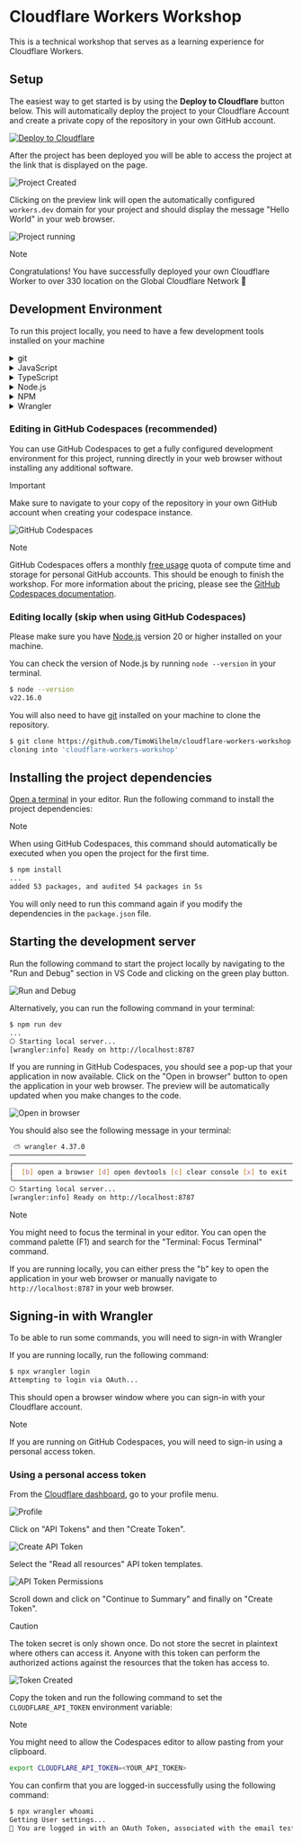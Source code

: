 # Cloudflare Workers Workshop

This is a technical workshop that serves as a learning experience for Cloudflare Workers.

## Setup

The easiest way to get started is by using the **Deploy to Cloudflare** button below. This will automatically deploy the project to your Cloudflare Account and create a private copy of the repository in your own GitHub account.

[![Deploy to Cloudflare](https://deploy.workers.cloudflare.com/button)](https://deploy.workers.cloudflare.com/?url=https://github.com/TimoWilhelm/cloudflare-workers-workshop/tree/main/)

After the project has been deployed you will be able to access the project at the link that is displayed on the page.

![Project Created](docs/images/project-created.png)

Clicking on the preview link will open the automatically configured `workers.dev` domain for your project and should display the message "Hello World" in your web browser.

![Project running](docs/images/project-running.png)

> [!NOTE]
> Congratulations! You have successfully deployed your own Cloudflare Worker to over 330 location on the Global Cloudflare Network 🥳

## Development Environment

To run this project locally, you need to have a few development tools installed on your machine

<details>
<summary>git</summary>
Git is a distributed version control system that helps you manage different versions of you code and download projects from GitHub or other websites.
</details>

<details>
<summary>JavaScript</summary>
JavaScript is a programming language that is most well-known as the scripting language for Web pages.
</details>

<details>
<summary>TypeScript</summary>
TypeScript is a strongly typed programming language that builds on JavaScript, giving you better tooling. It converts to normal JavaScript, which runs anywhere JavaScript runs.
</details>

<details>
<summary>Node.js</summary>
Node.js is a runtime to run JavaScript code outside of Web browsers.
</details>

<details>
<summary>NPM</summary>
NPM stands for "Node Package Manager" and it allows you to download code written by other people and import it into your projects. It comes bundled with Node.js
</details>

<details>
<summary>Wrangler</summary>
Wrangler is a command line tool to manage the local development of Cloudflare Workers. It uses an emulator ([Miniflare](https://developers.cloudflare.com/workers/testing/miniflare/)) under the hood to simulate the same environment the code would run in on Cloudflare.
</details>

### Editing in GitHub Codespaces (recommended)

You can use GitHub Codespaces to get a fully configured development environment for this project, running directly in your web browser without installing any additional software.

> [!IMPORTANT]  
> Make sure to navigate to your copy of the repository in your own GitHub account when creating your codespace instance.

![GitHub Codespaces](docs/images/create-codespace.png)

> [!NOTE]
> GitHub Codespaces offers a monthly [free usage](https://docs.github.com/en/billing/concepts/product-billing/github-codespaces#free-quota) quota of compute time and storage for personal GitHub accounts. This should be enough to finish the workshop. For more information about the pricing, please see the [GitHub Codespaces documentation](https://docs.github.com/en/billing/concepts/product-billing/github-codespaces).

### Editing locally (**skip when using GitHub Codespaces**)

Please make sure you have [Node.js](https://nodejs.org/) version 20 or higher installed on your machine.

You can check the version of Node.js by running `node --version` in your terminal.

```bash
$ node --version
v22.16.0
```

You will also need to have [git](https://git-scm.com/) installed on your machine to clone the repository.

```bash
$ git clone https://github.com/TimoWilhelm/cloudflare-workers-workshop.git
cloning into 'cloudflare-workers-workshop'
```

## Installing the project dependencies

[Open a terminal](https://code.visualstudio.com/docs/terminal/basics) in your editor. Run the following command to install the project dependencies:

> [!NOTE]
> When using GitHub Codespaces, this command should automatically be executed when you open the project for the first time.

```bash
$ npm install
...
added 53 packages, and audited 54 packages in 5s
```

You will only need to run this command again if you modify the dependencies in the `package.json` file.

## Starting the development server

Run the following command to start the project locally by navigating to the "Run and Debug" section in VS Code and clicking on the green play button.

![Run and Debug](docs/images/run-and-debug.png)

Alternatively, you can run the following command in your terminal:

```bash
$ npm run dev
...
⎔ Starting local server...
[wrangler:info] Ready on http://localhost:8787
```

If you are running in GitHub Codespaces, you should see a pop-up that your application in now available.
Click on the "Open in browser" button to open the application in your web browser. The preview will be automatically updated when you make changes to the code.

![Open in browser](docs/images/open-in-browser.png)

You should also see the following message in your terminal:

```bash
 ⛅️ wrangler 4.37.0
───────────────────
╭──────────────────────────────────────────────────────────────────────╮
│  [b] open a browser [d] open devtools [c] clear console [x] to exit  │
╰──────────────────────────────────────────────────────────────────────╯
⎔ Starting local server...
[wrangler:info] Ready on http://localhost:8787
```

> [!NOTE]
> You might need to focus the terminal in your editor. You can open the command palette (F1) and search for the "Terminal: Focus Terminal" command.

If you are running locally, you can either press the "b" key to open the application in your web browser or manually navigate to `http://localhost:8787` in your web browser.

## Signing-in with Wrangler

To be able to run some commands, you will need to sign-in with Wrangler

If you are running locally, run the following command:

```bash
$ npx wrangler login
Attempting to login via OAuth...
```

This should open a browser window where you can sign-in with your Cloudflare account.

> [!NOTE]
> If you are running on GitHub Codespaces, you will need to sign-in using a personal access token.

### Using a personal access token

From the [Cloudflare dashboard](https://dash.cloudflare.com/profile/api-tokens/), go to your profile menu.

![Profile](docs/images/profile.png)

Click on "API Tokens" and then "Create Token".

![Create API Token](docs/images/create-token.png)

Select the "Read all resources" API token templates.

![API Token Permissions](docs/images/token-permissions.png)

Scroll down and click on "Continue to Summary" and finally on "Create Token".

> [!CAUTION]
> The token secret is only shown once. Do not store the secret in plaintext where others can access it. Anyone with this token can perform the authorized actions against the resources that the token has access to.

![Token Created](docs/images/token-created.png)

Copy the token and run the following command to set the `CLOUDFLARE_API_TOKEN` environment variable:

> [!NOTE]
> You might need to allow the Codespaces editor to allow pasting from your clipboard.

```bash
export CLOUDFLARE_API_TOKEN=<YOUR_API_TOKEN>
```

You can confirm that you are logged-in successfully using the following command:

```bash
$ npx wrangler whoami
Getting User settings...
👋 You are logged in with an OAuth Token, associated with the email test@example.com
```

